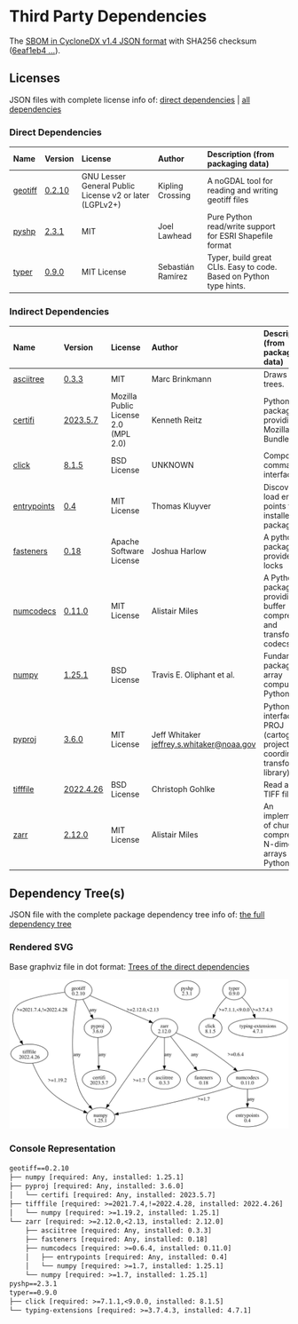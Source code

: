 # Third Party Dependencies

<!--[[[fill sbom_sha256()]]]-->
The [SBOM in CycloneDX v1.4 JSON format](https://git.sr.ht/~sthagen/attribuutit/blob/default/etc/sbom/cdx.json) with SHA256 checksum ([6eaf1eb4 ...](https://git.sr.ht/~sthagen/attribuutit/blob/default/etc/sbom/cdx.json.sha256 "sha256:6eaf1eb4e9052de4ea0b46168e08961e29d7fdd3fd73b2fa249fcb29c85db9fc")).
<!--[[[end]]] (checksum: 59e22118e6fda8c5a188fbec5d385625)-->
## Licenses 

JSON files with complete license info of: [direct dependencies](direct-dependency-licenses.json) | [all dependencies](all-dependency-licenses.json)

### Direct Dependencies

<!--[[[fill direct_dependencies_table()]]]-->
| Name                                                          | Version                                            | License                                                 | Author            | Description (from packaging data)                                  |
|:--------------------------------------------------------------|:---------------------------------------------------|:--------------------------------------------------------|:------------------|:-------------------------------------------------------------------|
| [geotiff](https://github.com/Open-Source-Agriculture/geotiff) | [0.2.10](https://pypi.org/project/geotiff/0.2.10/) | GNU Lesser General Public License v2 or later (LGPLv2+) | Kipling Crossing  | A noGDAL tool for reading and writing geotiff files                |
| [pyshp](https://github.com/GeospatialPython/pyshp)            | [2.3.1](https://pypi.org/project/pyshp/2.3.1/)     | MIT                                                     | Joel Lawhead      | Pure Python read/write support for ESRI Shapefile format           |
| [typer](https://github.com/tiangolo/typer)                    | [0.9.0](https://pypi.org/project/typer/0.9.0/)     | MIT License                                             | Sebastián Ramírez | Typer, build great CLIs. Easy to code. Based on Python type hints. |
<!--[[[end]]] (checksum: 19e8f6379fe37dfee5d4286900cf1d0c)-->

### Indirect Dependencies

<!--[[[fill indirect_dependencies_table()]]]-->
| Name                                                      | Version                                                   | License                              | Author                                      | Description (from packaging data)                                                          |
|:----------------------------------------------------------|:----------------------------------------------------------|:-------------------------------------|:--------------------------------------------|:-------------------------------------------------------------------------------------------|
| [asciitree](http://github.com/mbr/asciitree)              | [0.3.3](https://pypi.org/project/asciitree/0.3.3/)        | MIT                                  | Marc Brinkmann                              | Draws ASCII trees.                                                                         |
| [certifi](https://github.com/certifi/python-certifi)      | [2023.5.7](https://pypi.org/project/certifi/2023.5.7/)    | Mozilla Public License 2.0 (MPL 2.0) | Kenneth Reitz                               | Python package for providing Mozilla's CA Bundle.                                          |
| [click](https://palletsprojects.com/p/click/)             | [8.1.5](https://pypi.org/project/click/8.1.5/)            | BSD License                          | UNKNOWN                                     | Composable command line interface toolkit                                                  |
| [entrypoints](https://github.com/takluyver/entrypoints)   | [0.4](https://pypi.org/project/entrypoints/0.4/)          | MIT License                          | Thomas Kluyver                              | Discover and load entry points from installed packages.                                    |
| [fasteners](https://github.com/harlowja/fasteners)        | [0.18](https://pypi.org/project/fasteners/0.18/)          | Apache Software License              | Joshua Harlow                               | A python package that provides useful locks                                                |
| [numcodecs](https://github.com/zarr-developers/numcodecs) | [0.11.0](https://pypi.org/project/numcodecs/0.11.0/)      | MIT License                          | Alistair Miles                              | A Python package providing buffer compression and transformation codecs for use            |
| [numpy](https://www.numpy.org)                            | [1.25.1](https://pypi.org/project/numpy/1.25.1/)          | BSD License                          | Travis E. Oliphant et al.                   | Fundamental package for array computing in Python                                          |
| [pyproj](https://github.com/pyproj4/pyproj)               | [3.6.0](https://pypi.org/project/pyproj/3.6.0/)           | MIT License                          | Jeff Whitaker <jeffrey.s.whitaker@noaa.gov> | Python interface to PROJ (cartographic projections and coordinate transformations library) |
| [tifffile](https://www.lfd.uci.edu/~gohlke/)              | [2022.4.26](https://pypi.org/project/tifffile/2022.4.26/) | BSD License                          | Christoph Gohlke                            | Read and write TIFF files                                                                  |
| [zarr](https://github.com/zarr-developers/zarr-python)    | [2.12.0](https://pypi.org/project/zarr/2.12.0/)           | MIT License                          | Alistair Miles                              | An implementation of chunked, compressed, N-dimensional arrays for Python.                 |
<!--[[[end]]] (checksum: 54a6163ab99eee8ef4f04057423fa9d1)-->

## Dependency Tree(s)

JSON file with the complete package dependency tree info of: [the full dependency tree](package-dependency-tree.json)

### Rendered SVG

Base graphviz file in dot format: [Trees of the direct dependencies](package-dependency-tree.dot.txt)

<img src="./package-dependency-tree.svg" alt="Trees of the direct dependencies" title="Trees of the direct dependencies"/>

### Console Representation

<!--[[[fill dependency_tree_console_text()]]]-->
````console
geotiff==0.2.10
├── numpy [required: Any, installed: 1.25.1]
├── pyproj [required: Any, installed: 3.6.0]
│   └── certifi [required: Any, installed: 2023.5.7]
├── tifffile [required: >=2021.7.4,!=2022.4.28, installed: 2022.4.26]
│   └── numpy [required: >=1.19.2, installed: 1.25.1]
└── zarr [required: >=2.12.0,<2.13, installed: 2.12.0]
    ├── asciitree [required: Any, installed: 0.3.3]
    ├── fasteners [required: Any, installed: 0.18]
    ├── numcodecs [required: >=0.6.4, installed: 0.11.0]
    │   ├── entrypoints [required: Any, installed: 0.4]
    │   └── numpy [required: >=1.7, installed: 1.25.1]
    └── numpy [required: >=1.7, installed: 1.25.1]
pyshp==2.3.1
typer==0.9.0
├── click [required: >=7.1.1,<9.0.0, installed: 8.1.5]
└── typing-extensions [required: >=3.7.4.3, installed: 4.7.1]
````
<!--[[[end]]] (checksum: d18b5c1ba3a14447e3820ec1a8f91612)-->
